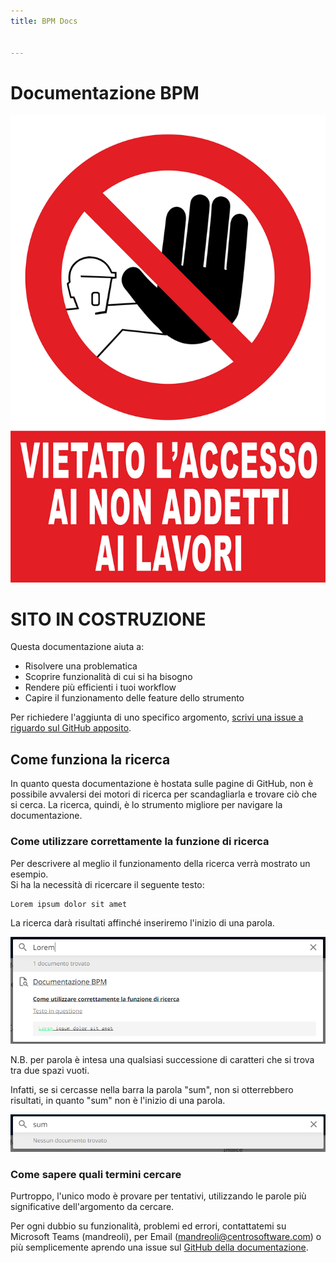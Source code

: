 ```yaml
---
title: BPM Docs


---
```

# Documentazione BPM
![Divieto d'accesso](../assets/divietoAccesso.png)
# **SITO IN COSTRUZIONE**

Questa documentazione aiuta a:

* Risolvere una problematica
* Scoprire funzionalità di cui si ha bisogno
* Rendere più efficienti i tuoi workflow
* Capire il funzionamento delle feature dello strumento

Per richiedere l'aggiunta di uno specifico argomento, [scrivi una issue a riguardo sul GitHub apposito](https://github.com/centrosoftware-dev/bpm-docs/issues).

## Come funziona la ricerca
In quanto questa documentazione è hostata sulle pagine di GitHub, non è possibile avvalersi dei motori di ricerca per scandagliarla e trovare ciò che si cerca.
La ricerca, quindi, è lo strumento migliore per navigare la documentazione.

### Come utilizzare correttamente la funzione di ricerca
Per descrivere al meglio il funzionamento della ricerca verrà mostrato un esempio.  
Si ha la necessità di ricercare il seguente testo:

``` title="Testo in questione" linenums="1"
Lorem ipsum dolor sit amet
```

La ricerca darà risultati affinché inseriremo l'inizio di una parola.

![Ricerca Corretta](../assets/ricercaCorretta.png "Ricerca fatta nel modo corretto")

N.B. per parola è intesa una qualsiasi successione di caratteri che si trova tra due spazi vuoti.  

Infatti, se si cercasse  nella barra la parola "sum", non si otterrebbero risultati, in quanto "sum" non è l'inizio di una parola.

![Ricerca Errata](../assets/ricercaErrata.png "Ricerca fatta in modo errato")

### Come sapere quali termini cercare 
Purtroppo, l'unico modo è provare per tentativi, utilizzando le parole più significative dell'argomento da cercare.
 
Per ogni dubbio su funzionalità, problemi ed errori, contattatemi su Microsoft Teams (mandreoli), per Email (mandreoli@centrosoftware.com) o più semplicemente aprendo una issue sul [GitHub della documentazione](https://github.com/centrosoftware-dev/bpm-docs/issues).